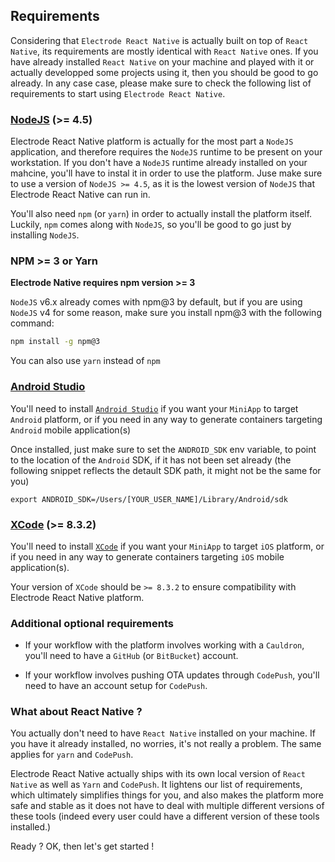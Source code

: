 ## Requirements

Considering that `Electrode React Native` is actually built on top of `React Native`, its requirements are mostly identical with `React Native` ones. If you have already installed `React Native` on your machine and played with it or actually developped some projects using it, then you should be good to go already. In any case case, please make sure to check the following list of requirements to start using `Electrode React Native`.

### [NodeJS](https://nodejs.org/en/) (>= 4.5)

Electrode React Native platform is actually for the most part a `NodeJS` application, and therefore requires the `NodeJS` runtime to be present on your workstation. If you don't have a `NodeJS` runtime already installed on your mahcine, you'll have to instal it in order to use the platform. Juse make sure to use a version of `NodeJS >= 4.5`, as it is the lowest version of `NodeJS` that Electrode React Native can run in.

You'll also need `npm` (or `yarn`) in order to actually install the platform itself. Luckily, `npm` comes along with `NodeJS`, so you'll be good to go just by installing `NodeJS`.

### NPM >= 3 or Yarn

**Electrode Native requires npm version >= 3**

`NodeJS` v6.x already comes with npm@3 by default, but if you are using `NodeJS` v4 for some reason, make sure you install npm@3 with the following command:

```bash
npm install -g npm@3
```

You can also use `yarn` instead of `npm`

### [Android Studio](htps://developer.android.com/studio/index.html)

You'll need to install [`Android Studio`](htps://developer.android.com/studio/index.html) if you want your `MiniApp` to target `Android` platform, or if you need in any way to generate containers targeting `Android` mobile application(s)

Once installed, just make sure to set the `ANDROID_SDK` env variable, to point to the location of the `Android` SDK, if it has not been set already (the following snippet reflects the detault SDK path, it might not be the same for you)

```
export ANDROID_SDK=/Users/[YOUR_USER_NAME]/Library/Android/sdk
````

### [XCode](https://developer.apple.com/xcode/) (>= 8.3.2)

You'll need to install [`XCode`](https://developer.apple.com/xcode/) if you want your `MiniApp` to target `iOS` platform,  or if you need in any way to generate containers targeting `iOS` mobile application(s).

Your version of `XCode` should be `>= 8.3.2` to ensure compatibility with Electrode React Native platform.

### Additional optional requirements

- If your workflow with the platform involves working with a `Cauldron`, you'll need to have a `GitHub` (or `BitBucket`) account. 

- If your workflow involves pushing OTA updates through `CodePush`, you'll need to have an account setup for `CodePush`.

### What about React Native ?

You actually don't need to have `React Native` installed on your machine. If you have it already installed, no worries, it's not really a problem. The same applies for `yarn` and `CodePush`.

Electrode React Native actually ships with its own local version of `React Native` as well as `Yarn` and `CodePush`. It lightens our list of requirements, which ultimately simplifies things for you, and also makes the platform more safe and stable as it does not have to deal with multiple different versions of these tools (indeed every user could have a different version of these tools installed.)

Ready ? OK, then let's get started !